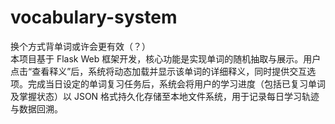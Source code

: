 # vocabulary-system
换个方式背单词或许会更有效（？）<br>
本项目基于 Flask Web 框架开发，核心功能是实现单词的随机抽取与展示。用户点击“查看释义”后，系统将动态加载并显示该单词的详细释义，同时提供交互选项。完成当日设定的单词复习任务后，系统会将用户的学习进度（包括已复习单词及掌握状态）以 JSON 格式持久化存储至本地文件系统，用于记录每日学习轨迹与数据回溯。
